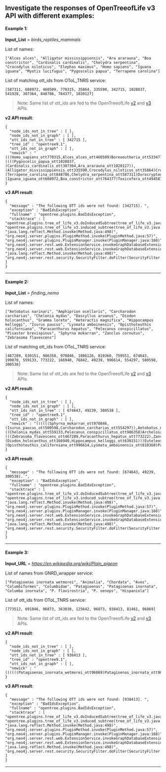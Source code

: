 ##  Investigate the responses of OpenTreeofLife v3 API with different examples:  

#### Example 1: 

**Input_List** = *birds_reptiles_mammals*

List of names:
```
["Alces alces", "Alligator mississippiensis", "Ara ararauna", "Boa constrictor", "Cardinalis cardinalis", "Chelydra serpentina", "Crocodylus niloticus", "Elephas maximus", "Homo sapiens", "Iguana iguana", "Myotis lucifugus", "Pygoscelis papua", "Terrapene carolina"]
```

List of matching ott_ids from OToL_TNRS service:
```
[587311, 608972, 460509, 770315, 35864, 335590, 342715, 1028837, 541928, 307364, 848786, 764377, 1020127]
```

> Note: Same list of ott_ids are fed to the OpenTreeofLife [v2](https://github.com/OpenTreeOfLife/opentree/wiki/Open-Tree-of-Life-APIs#induced_subtree) and [v3](https://github.com/OpenTreeOfLife/germinator/wiki/Synthetic-tree-API-v3#induced_subtree) APIs. 
 

**v2 API result**:
```
{
  "node_ids_not_in_tree" : [ ],
  "node_ids_not_in_graph" : [ ],
  "ott_ids_not_in_tree" : [ 342715 ],
  "tree_id" : "opentree9.1",
  "ott_ids_not_in_graph" : [ ],
  "newick" : "(((Homo_sapiens_ott770315,Alces_alces_ott460509)Boreoeutheria_ott5334778,Elephas_maximus_ott541928)Eutheria_ott683263,((((Pygoscelis_papua_ott1028837,(Cardinalis_cardinalis_ott307364,Ara_ararauna_ott1020127)),(Alligator_mississippiensis_ott335590,Crocodylus_niloticus_ott35864)Crocodylia_ott195672)Archosauria_ott335588,(Terrapene_carolina_ott848786,Chelydra_serpentina_ott587311)Durocryptodira_ott5800401)Archelosauria_ott4947372,(Iguana_iguana_ott608972,Boa_constrictor_ott764377)Toxicofera_ott4945872)Sauria_ott329823)Amniota_ott229560;"
}
```


**v3 API result**:
```
{
  "message" : "The following OTT ids were not found: [342715]. ",
  "exception" : "BadIdsException",
  "fullname" : "opentree.plugins.BadIdsException",
  "stacktrace" : [ "opentree.plugins.tree_of_life_v3.doInducedSubtree(tree_of_life_v3.java:516)", "opentree.plugins.tree_of_life_v3.induced_subtree(tree_of_life_v3.java:400)", "java.lang.reflect.Method.invoke(Method.java:498)", "org.neo4j.server.plugins.PluginMethod.invoke(PluginMethod.java:57)", "org.neo4j.server.plugins.PluginManager.invoke(PluginManager.java:168)", "org.neo4j.server.rest.web.ExtensionService.invokeGraphDatabaseExtension(ExtensionService.java:300)", "org.neo4j.server.rest.web.ExtensionService.invokeGraphDatabaseExtension(ExtensionService.java:122)", "java.lang.reflect.Method.invoke(Method.java:498)", "org.neo4j.server.rest.security.SecurityFilter.doFilter(SecurityFilter.java:112)" ]
}
```

---

#### Example 2: 

**Input_List** = *finding_nemo*

List of names:
```
["Aetobatus narinari", "Amphiprion ocellaris", "Carcharodon carcharias", "Chelonia mydas", "Dascyllus aruanus", "Diodon holocanthus", "Gramma loreto", "Heteractis magnifica", "Hippocampus kelloggi", "Isurus paucus", "Lysmata amboinensis", "Opisthoteuthis californiana", "Paracanthurus hepatus", "Pelecanus conspicillatus", "Pisaster brevispinus", "Sphyrna mokarran", "Zanclus cornutus", "Zebrasoma flavescens"]
```

List of matching ott_ids from OToL_TNRS service:
```
[467289, 630151, 986358, 970846, 1086126, 810360, 759551, 674643, 199070, 559133, 773222, 166940, 76842, 49239, 996614, 554297, 500598, 300538]
```

> Note: Same list of ott_ids are fed to the OpenTreeofLife [v2](https://github.com/OpenTreeOfLife/opentree/wiki/Open-Tree-of-Life-APIs#induced_subtree) and [v3](https://github.com/OpenTreeOfLife/germinator/wiki/Synthetic-tree-API-v3#induced_subtree) APIs. 
 

**v2 API result**:
```
{
  "node_ids_not_in_tree" : [ ],
  "node_ids_not_in_graph" : [ ],
  "ott_ids_not_in_tree" : [ 674643, 49239, 300538 ],
  "tree_id" : "opentree9.1",
  "ott_ids_not_in_graph" : [ ],
  "newick" : "((((((Sphyrna_mokarran_ott970846,(Isurus_paucus_ott500598,Carcharodon_carcharias_ott554297)),Aetobatus_narinari_ott759551)Elasmobranchii_ott278117,((Chelonia_mydas_ott559133,Pelecanus_conspicillatus_ott986358)Archelosauria_ott4947372,(((Zebrasoma_flavescens_ott467289,Paracanthurus_hepatus_ott773222),Zanclus_cornutus_ott199070),(Diodon_holocanthus_ott166940,Hippocampus_kelloggi_ott630151)))Euteleostomi_ott114654)Gnathostomata_ott278114,Pisaster_brevispinus_ott76842)Deuterostomia_ott147604,(Opisthoteuthis_californiana_ott996614,Lysmata_amboinensis_ott810360)Protostomia_ott189832),Heteractis_magnifica_ott1086126);"
}
```


**v3 API result**:
```
{
  "message" : "The following OTT ids were not found: [674643, 49239, 300538]. ",
  "exception" : "BadIdsException",
  "fullname" : "opentree.plugins.BadIdsException",
  "stacktrace" : [ "opentree.plugins.tree_of_life_v3.doInducedSubtree(tree_of_life_v3.java:516)", "opentree.plugins.tree_of_life_v3.induced_subtree(tree_of_life_v3.java:400)", "java.lang.reflect.Method.invoke(Method.java:498)", "org.neo4j.server.plugins.PluginMethod.invoke(PluginMethod.java:57)", "org.neo4j.server.plugins.PluginManager.invoke(PluginManager.java:168)", "org.neo4j.server.rest.web.ExtensionService.invokeGraphDatabaseExtension(ExtensionService.java:300)", "org.neo4j.server.rest.web.ExtensionService.invokeGraphDatabaseExtension(ExtensionService.java:122)", "java.lang.reflect.Method.invoke(Method.java:498)", "org.neo4j.server.rest.security.SecurityFilter.doFilter(SecurityFilter.java:112)" ]
}
```


---

#### Example 3: 

**Input_URL** = *https://en.wikipedia.org/wiki/Plain_pigeon*

List of names from GNRD_wrapper service:
```
["Patagioenas inornata wetmorei", "Animalia", "Chordata", "Aves", "Columbiformes", "Columbidae", "Patagioenas", "Patagioenas inornata", "Columba inornata", "P. flavirostria", "P. oenops", "Hispaniola"]
```

List of ott_ids from OToL_TNRS service:
```
[773512, 691846, 96873, 363030, 125642, 96873, 938413, 81461, 96869]
```

> Note: Same list of ott_ids are fed to the OpenTreeofLife [v2](https://github.com/OpenTreeOfLife/opentree/wiki/Open-Tree-of-Life-APIs#induced_subtree) and [v3](https://github.com/OpenTreeOfLife/germinator/wiki/Synthetic-tree-API-v3#induced_subtree) APIs. 
 

**v2 API result**:
```
{
  "node_ids_not_in_tree" : [ ],
  "node_ids_not_in_graph" : [ ],
  "ott_ids_not_in_tree" : [ 938413 ],
  "tree_id" : "opentree9.1",
  "ott_ids_not_in_graph" : [ ],
  "newick" : "((((((Patagioenas_inornata_wetmorei_ott96869)Patagioenas_inornata_ott96873)Patagioenas_ott773512)Columbiformes_ott363030)Aves_ott81461)Chordata_ott125642)Metazoa_ott691846;"
}
```


**v3 API result**:
```
{
  "message" : "The following OTT ids were not found: [938413]. ",
  "exception" : "BadIdsException",
  "fullname" : "opentree.plugins.BadIdsException",
  "stacktrace" : [ "opentree.plugins.tree_of_life_v3.doInducedSubtree(tree_of_life_v3.java:516)", "opentree.plugins.tree_of_life_v3.induced_subtree(tree_of_life_v3.java:400)", "java.lang.reflect.Method.invoke(Method.java:498)", "org.neo4j.server.plugins.PluginMethod.invoke(PluginMethod.java:57)", "org.neo4j.server.plugins.PluginManager.invoke(PluginManager.java:168)", "org.neo4j.server.rest.web.ExtensionService.invokeGraphDatabaseExtension(ExtensionService.java:300)", "org.neo4j.server.rest.web.ExtensionService.invokeGraphDatabaseExtension(ExtensionService.java:122)", "java.lang.reflect.Method.invoke(Method.java:498)", "org.neo4j.server.rest.security.SecurityFilter.doFilter(SecurityFilter.java:112)" ]
}
```

---


